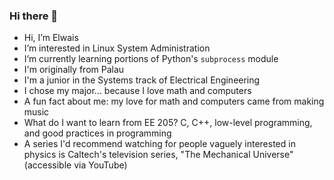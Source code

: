 ### Hi there 👋

<!--
**elwais/elwais** is a ✨ _special_ ✨ repository because its `README.md` (this file) appears on your GitHub profile.

Here are some ideas to get you started:

- 🔭 I’m currently working on ...
- 🌱 I’m currently learning ...
- 👯 I’m looking to collaborate on ...
- 🤔 I’m looking for help with ...
- 💬 Ask me about ...
- 📫 How to reach me: ...
- 😄 Pronouns: ...
- ⚡ Fun fact: ...
-->

- Hi, I’m Elwais
- I’m interested in Linux System Administration
- I’m currently learning portions of Python's `subprocess` module
- I'm originally from Palau
- I'm a junior in the Systems track of Electrical Engineering
- I chose my major... because I love math and computers
- A fun fact about me: my love for math and computers came from making music
- What do I want to learn from EE 205? C, C++, low-level programming, and good
practices in programming
- A series I'd recommend watching for people vaguely interested in physics is
Caltech's television series, "The Mechanical Universe" (accessible via YouTube)
